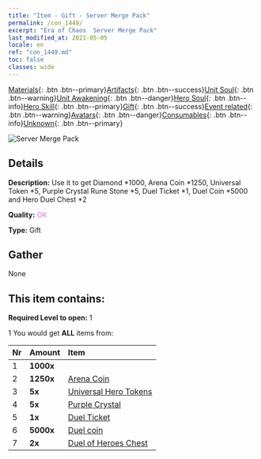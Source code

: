 ```yaml
---
title: "Item - Gift - Server Merge Pack"
permalink: /con_1449/
excerpt: "Era of Chaos  Server Merge Pack"
last_modified_at: 2021-05-05
locale: en
ref: "con_1449.md"
toc: false
classes: wide
---
```

 [Materials](/Items/){: .btn .btn--primary}[Artifacts](/Items/Artifacts/){: .btn .btn--success}[Unit Soul](/Items/UnitSoul/){: .btn .btn--warning}[Unit Awakening](/Items/UnitAwakening/){: .btn .btn--danger}[Hero Soul](/Items/HeroSoul/){: .btn .btn--info}[Hero Skill](/Items/HeroSkill/){: .btn .btn--primary}[Gift](/Items/Gift/){: .btn .btn--success}[Event related](/Items/Events/){: .btn .btn--warning}[Avatars](/Items/Avatars/){: .btn .btn--danger}[Consumables](/Items/Consumables/){: .btn .btn--info}[Unknown](/Items/Unknown/){: .btn .btn--primary}

 ![Server Merge Pack](/images/t/i_907063.png)

## Details
 **Description:** Use it to get Diamond *1000, Arena Coin *1250, Universal Token *5, Purple Crystal Rune Stone *5, Duel Ticket *1, Duel Coin *5000 and Hero Duel Chest *2

 **Quality:** <span style="color: #DA70D6">OK</span>

 **Type:** Gift

## Gather

  None

## This item contains:

 **Required Level to open:** 1

 1 You would get **ALL** items  from:

  | Nr | Amount |     Item    |
  |:---|:-------|:------------|
  | 1 |  **1000x** | <i class="fas fa-gem"/> |  | 
  | 2 |  **1250x** | [Arena Coin](/Items/con_903/) |  | 
  | 3 |  **5x** | [Universal Hero Tokens](/Items/her_358/) |  | 
  | 4 |  **5x** | [Purple Crystal](/Items/con_720/) |  | 
  | 5 |  **1x** | [Duel Ticket](/Items/con_784/) |  | 
  | 6 |  **5000x** | [Duel coin](/Items/con_907/) |  | 
  | 7 |  **2x** | [Duel of Heroes Chest](/Items/con_1008/) |  | 

